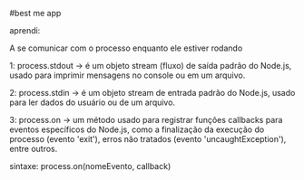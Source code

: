 #best me app

aprendi:

A se comunicar com o processo enquanto ele 
estiver rodando


1:  process.stdout   -> é um objeto stream (fluxo) de saída padrão do Node.js, usado para imprimir mensagens no console ou em um arquivo.


2: process.stdin -> é um objeto stream de entrada padrão do Node.js, usado para ler dados do usuário ou de um arquivo.

3: process.on ->  um método usado para registrar funções callbacks para eventos específicos do Node.js, como a finalização da execução do processo (evento 'exit'), erros não tratados (evento 'uncaughtException'), entre outros.

sintaxe: process.on(nomeEvento, callback)